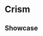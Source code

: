 # Crism
## Showcase
<img scr="https://cdn.discordapp.com/attachments/1030726332537126954/1041920607496962049/image.png"/>
